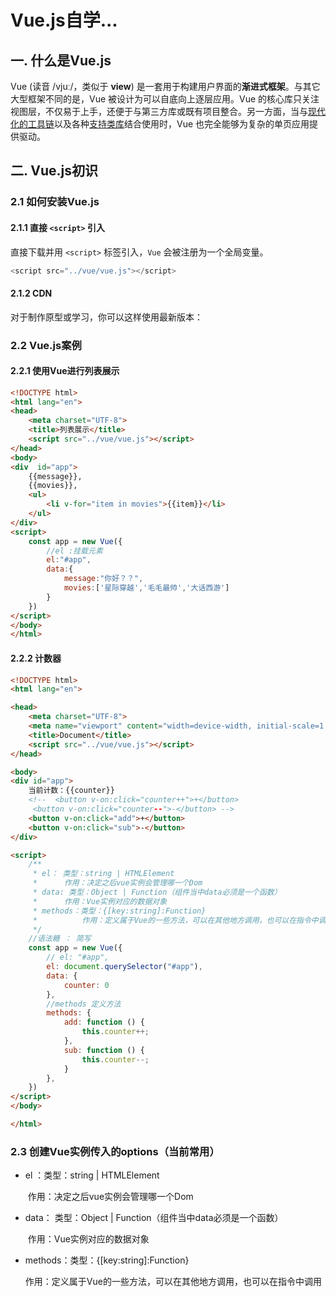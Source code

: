 # Vue.js自学...

## 一. 什么是Vue.js

Vue (读音 /vjuː/，类似于 **view**) 是一套用于构建用户界面的**渐进式框架**。与其它大型框架不同的是，Vue 被设计为可以自底向上逐层应用。Vue 的核心库只关注视图层，不仅易于上手，还便于与第三方库或既有项目整合。另一方面，当与[现代化的工具链](https://cn.vuejs.org/v2/guide/single-file-components.html)以及各种[支持类库](https://github.com/vuejs/awesome-vue#libraries--plugins)结合使用时，Vue 也完全能够为复杂的单页应用提供驱动。

## 二. Vue.js初识

### 2.1 如何安装Vue.js

#### 2.1.1 直接 `<script>` 引入

直接下载并用 `<script>` 标签引入，`Vue` 会被注册为一个全局变量。

```javascript
<script src="../vue/vue.js"></script>
```

#### 2.1.2 CDN

对于制作原型或学习，你可以这样使用最新版本：

<script src="https://cdn.jsdelivr.net/npm/vue/dist/vue.js"></script>

### 2.2 Vue.js案例

#### 2.2.1 使用Vue进行列表展示

```html
<!DOCTYPE html>
<html lang="en">
<head>
    <meta charset="UTF-8">
    <title>列表展示</title>
    <script src="../vue/vue.js"></script>
</head>
<body>
<div  id="app">
    {{message}},
    {{movies}},
    <ul>
        <li v-for="item in movies">{{item}}</li>
    </ul>
</div>
<script>
    const app = new Vue({
        //el :挂载元素
        el:"#app",
        data:{
            message:"你好？？",
            movies:['星际穿越','毛毛最帅','大话西游']
        }
    })
</script>
</body>
</html>
```

#### 2.2.2 计数器

```html
<!DOCTYPE html>
<html lang="en">

<head>
    <meta charset="UTF-8">
    <meta name="viewport" content="width=device-width, initial-scale=1.0">
    <title>Document</title>
    <script src="../vue/vue.js"></script>
</head>

<body>
<div id="app">
    当前计数：{{counter}}
    <!--  <button v-on:click="counter++">+</button>
     <button v-on:click="counter--">-</button> -->
    <button v-on:click="add">+</button>
    <button v-on:click="sub">-</button>
</div>

<script>
    /**
     * el： 类型：string | HTMLElement
     *      作用：决定之后vue实例会管理哪一个Dom
     * data: 类型：Object | Function（组件当中data必须是一个函数）
     *      作用：Vue实例对应的数据对象
     * methods：类型：{[key:string]:Function}
     *          作用：定义属于Vue的一些方法，可以在其他地方调用，也可以在指令中调用
     */
    //语法糖 ： 简写
    const app = new Vue({
        // el: "#app",
        el: document.querySelector("#app"),
        data: {
            counter: 0
        },
        //methods 定义方法
        methods: {
            add: function () {
                this.counter++;
            },
            sub: function () {
                this.counter--;
            }
        },
    })
</script>
</body>

</html>
```

### 2.3 创建Vue实例传入的options（当前常用）

- el ：类型：string | HTMLElement

  ​		作用：决定之后vue实例会管理哪一个Dom

- data： 类型：Object | Function（组件当中data必须是一个函数）

  ​			 作用：Vue实例对应的数据对象

- methods：类型：{[key:string]:Function}

  ​					作用：定义属于Vue的一些方法，可以在其他地方调用，也可以在指令中调用

  

  